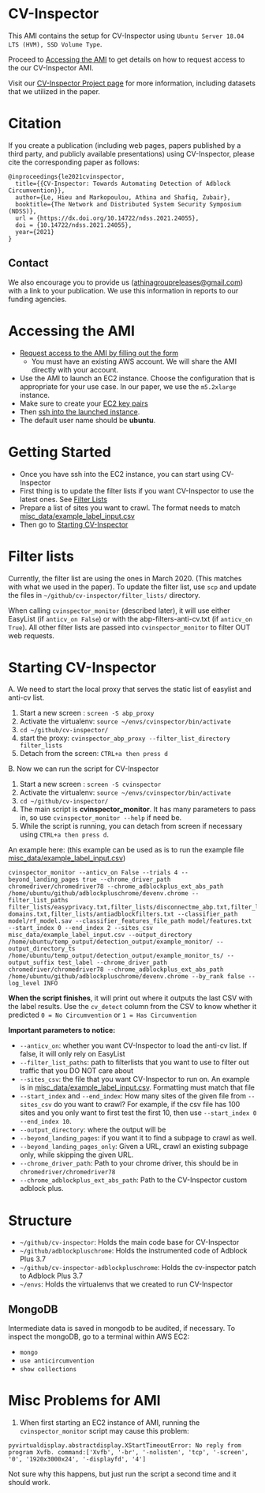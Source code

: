 # CV-Inspector
This AMI contains the setup for CV-Inspector using `Ubuntu Server 18.04 LTS (HVM), SSD Volume Type`.

Proceed to [Accessing the AMI](#accessing-the-ami) to get details on how to request access to the our CV-Inspector AMI.

Visit our [CV-Inspector Project page](https://athinagroup.eng.uci.edu/projects/cv-inspector/) for more information, including datasets that we utilized in the paper.

# Citation
If you create a publication (including web pages, papers published by a third party, and publicly available presentations) using CV-Inspector, please cite the corresponding paper as follows:
```
@inproceedings{le2021cvinspector,
  title={{CV-Inspector: Towards Automating Detection of Adblock Circumvention}},
  author={Le, Hieu and Markopoulou, Athina and Shafiq, Zubair},
  booktitle={The Network and Distributed System Security Symposium (NDSS)},
  url = {https://dx.doi.org/10.14722/ndss.2021.24055},
  doi = {10.14722/ndss.2021.24055},
  year={2021}
}
```

## Contact
We also encourage you to provide us ([athinagroupreleases@gmail.com](mailto:athinagroupreleases@gmail.com)) with a link to your publication. We use this information in reports to our funding agencies.

# Accessing the AMI
* [Request access to the AMI by filling out the form](https://athinagroup.eng.uci.edu/projects/cv-inspector/ami/)
  * You must have an existing AWS account. We will share the AMI directly with your account.
* Use the AMI to launch an EC2 instance. Choose the configuration that is appropriate for your use case. In our paper, we use the `m5.2xlarge` instance.
* Make sure to create your [EC2 key pairs](https://docs.aws.amazon.com/AWSEC2/latest/UserGuide/ec2-key-pairs.html#having-ec2-create-your-key-pair)
* Then [ssh into the launched instance](https://docs.aws.amazon.com/AWSEC2/latest/UserGuide/AccessingInstancesLinux.html).
* The default user name should be **ubuntu**.

# Getting Started
* Once you have ssh into the EC2 instance, you can start using CV-Inspector
* First thing is to update the filter lists if you want CV-Inspector to use the latest ones. See [Filter Lists](#filter-lists)
* Prepare a list of sites you want to crawl. The format needs to match [misc_data/example_label_input.csv](https://github.com/UCI-Networking-Group/cv-inspector/blob/main/misc_data/example_label_input.csv)
* Then go to [Starting CV-Inspector](#starting-cv-inspector)

# Filter lists
Currently, the filter list are using the ones in March 2020. (This matches with what we used in the paper). To update the filter list, use `scp` and update the files in `~/github/cv-inspector/filter_lists/` directory. 

When calling `cvinspector_monitor` (described later), it will use either EasyList (if `anticv_on False`) or with the abp-filters-anti-cv.txt (if `anticv_on True`). All other filter lists are passed into `cvinspector_monitor` to filter OUT web requests.

# Starting CV-Inspector
A. We need to start the local proxy that serves the static list of easylist and anti-cv list.

1. Start a new screen : `screen -S abp_proxy`
1. Activate the virtualenv: `source ~/envs/cvinspector/bin/activate`
1. `cd ~/github/cv-inspector/`
1. start the proxy: `cvinspector_abp_proxy --filter_list_directory filter_lists`
1. Detach from the screen: `CTRL+a then press d`

B. Now we can run the script for CV-Inspector

1. Start a new screen : `screen -S cvinspector`
1. Activate the virtualenv: `source ~/envs/cvinspector/bin/activate`
1. `cd ~/github/cv-inspector/`
1. The main script is **cvinspector_monitor**. It has many parameters to pass in, so use `cvinspector_monitor --help` if need be.
1. While the script is running, you can detach from screen if necessary using `CTRL+a then press d`.

An example here: (this example can be used as is to run the example file [misc_data/example_label_input.csv](https://github.com/UCI-Networking-Group/cv-inspector/blob/main/misc_data/example_label_input.csv))

```
cvinspector_monitor --anticv_on False --trials 4 --beyond_landing_pages true --chrome_driver_path chromedriver/chromedriver78 --chrome_adblockplus_ext_abs_path /home/ubuntu/github/adblockpluschrome/devenv.chrome --filter_list_paths filter_lists/easyprivacy.txt,filter_lists/disconnectme_abp.txt,filter_lists/getadmiral-domains.txt,filter_lists/antiadblockfilters.txt --classifier_path model/rf_model.sav --classifier_features_file_path model/features.txt --start_index 0 --end_index 2 --sites_csv misc_data/example_label_input.csv --output_directory /home/ubuntu/temp_output/detection_output/example_monitor/ --output_directory_ts /home/ubuntu/temp_output/detection_output/example_monitor_ts/ --output_suffix test_label --chrome_driver_path chromedriver/chromedriver78 --chrome_adblockplus_ext_abs_path /home/ubuntu/github/adblockpluschrome/devenv.chrome --by_rank false --log_level INFO
```

**When the script finishes**, it will print out where it outputs the last CSV with the label results. Use the `cv_detect` column from the CSV to know whether it predicted `0 = No Circumvention` or `1 = Has Circumvention`

**Important parameters to notice:**
* `--anticv_on`: whether you want CV-Inspector to load the anti-cv list. If false, it will only rely on EasyList
* `--filter_list_paths`: path to filterlists that you want to use to filter out traffic that you DO NOT care about
* `--sites_csv`: the file that you want CV-Inspector to run on. An example is in [misc_data/example_label_input.csv](https://github.com/UCI-Networking-Group/cv-inspector/blob/main/misc_data/example_label_input.csv). Formatting must match that file
* `--start_index` and `--end_index`: How many sites of the given file from `--sites_csv` do you want to crawl? For example, if the csv file has 100 sites and you only want to first test the first 10, then use `--start_index 0 --end_index 10`.
* `--output_directory`: where the output will be
* `--beyond_landing_pages`: if you want it to find a subpage to crawl as well.
* `--beyond_landing_pages_only`: Given a URL, crawl an existing subpage only, while skipping the given URL.
* `--chrome_driver_path`: Path to your chrome driver, this should be in `chromedriver/chromedriver78`
* `--chrome_adblockplus_ext_abs_path`: Path to the CV-Inspector custom adblock plus.

# Structure
* `~/github/cv-inspector`: Holds the main code base for CV-Inspector
* `~/github/adblockpluschrome`: Holds the instrumented code of Adblock Plus 3.7
* `~/github/cv-inspector-adblockpluschrome`: Holds the cv-inspector patch to Adblock Plus 3.7
* `~/envs`: Holds the virtualenvs that we created to run CV-Inspector

## MongoDB
Intermediate data is saved in mongodb to be audited, if necessary.
To inspect the mongoDB, go to a terminal within AWS EC2:
* `mongo`
* `use anticircumvention`
* `show collections`

# Misc Problems for AMI
1. When first starting an EC2 instance of AMI, running the `cvinspector_monitor` script may cause this problem:
```
pyvirtualdisplay.abstractdisplay.XStartTimeoutError: No reply from program Xvfb. command:['Xvfb', '-br', '-nolisten', 'tcp', '-screen', '0', '1920x3000x24', '-displayfd', '4']
```

Not sure why this happens, but just run the script a second time and it should work.